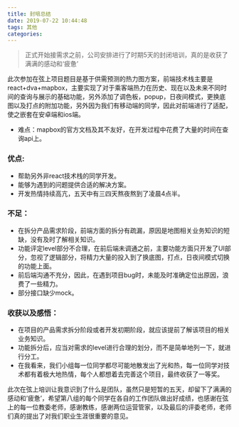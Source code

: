```yaml
---
title: 封培总结
date: 2019-07-22 10:44:48
tags: 其他
categories:
---
```

>正式开始接需求之前，公司安排进行了时期5天的封闭培训，真的是收获了满满的感动和‘疲惫’

<!--more-->

此次参加在弦上项目题目是基于供需预测的热力图方案，前端技术栈主要是react+dva+mapbox，主要实现了对于乘客端热力在历史、现在以及未来不同时间的查询与展示的基础功能，另外添加了调色板，popup，日夜间模式，更换底图以及打点的附加功能，另外因为我们有移动端的同学，因此对前端进行了适配，使之嵌套在安卓端和ios端。

+ 难点：mapbox的官方文档及其不友好，在开发过程中花费了大量的时间在查询api上。

### 优点:
+ 帮助另外非react技术栈的同学开发。
+ 能够为遇到的问题提供合适的解决方案。
+ 开发热情持续高亢，五天中有三四天熬夜熬到了凌晨4点半。

### 不足：
+ 在拆分产品需求阶段，前端方面的拆分有疏漏，原因是地图相关业务知识的短缺，没有及时了解相关知识。
+ 功能评定level部分不合理，在前后端未调通之前，主要功能方面只开发了UI部分，忽视了逻辑部分，将精力大量的投入到了换底图，打点，日夜间模式切换的功能上面。
+ 前后端沟通不充分，因此，在遇到项目bug时，未能及时准确定位出原因，浪费了一些精力。
+ 部分接口缺少mock。
	

### 收获以及感悟：
+ 在项目的产品需求拆分阶段或者开发初期阶段，就应该提前了解该项目的相关业务知识。
+ 功能拆分后，应当对需求的level进行合理的划分，而不是简单地列一下，就进行分工。
+ 在我看来，我们小组每一位同学都尽可能地散发出了光和热，每一位同学对技术都有着极大地热情，每个人都想着去完善这个项目，最终收获了一等奖。


此次在弦上培训让我意识到了什么是团队，虽然只是短暂的五天，却留下了满满的感动和’疲惫’，希望第八组的每个同学在各自的工作团队做出好成绩，也感谢在弦上的每一位教委老师，感谢教练，感谢两位运营管家，以及最后的评委老师，老师们真的提出了对我们职业生涯很重要的意见。